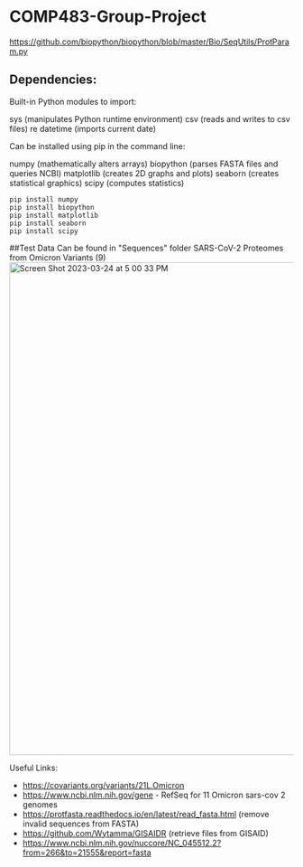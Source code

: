 # COMP483-Group-Project 
https://github.com/biopython/biopython/blob/master/Bio/SeqUtils/ProtParam.py



## Dependencies: 

Built-in Python modules to import:

sys (manipulates Python runtime environment)
csv (reads and writes to csv files)
re
datetime (imports current date)

Can be installed using pip in the command line:

numpy (mathematically alters arrays)
biopython (parses FASTA files and queries NCBI)
matplotlib (creates 2D graphs and plots)
seaborn (creates statistical graphics)
scipy (computes statistics)

```
pip install numpy
pip install biopython
pip install matplotlib
pip install seaborn
pip install scipy
```

##Test Data
Can be found in "Sequences" folder
SARS-CoV-2 Proteomes from Omicron Variants (9)
<img width="872" alt="Screen Shot 2023-03-24 at 5 00 33 PM" src="https://user-images.githubusercontent.com/125703033/227651451-e03a6295-3a8c-4f9e-b9b1-4f5002cbcc7d.png">

Useful Links:
- https://covariants.org/variants/21L.Omicron
- https://www.ncbi.nlm.nih.gov/gene - RefSeq for 11 Omicron sars-cov 2 genomes
- https://protfasta.readthedocs.io/en/latest/read_fasta.html (remove invalid sequences from FASTA)
- https://github.com/Wytamma/GISAIDR (retrieve files from GISAID)
- https://www.ncbi.nlm.nih.gov/nuccore/NC_045512.2?from=266&to=21555&report=fasta
